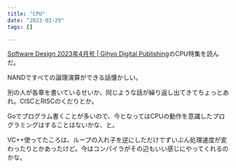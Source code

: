 ```yaml
---
title: "CPU"
date: "2023-03-29"
tags: []

---
```


[Software Design 2023年4月号 | Gihyo Digital Publishing](https://gihyo.jp/dp/ebook/2023/978-4-297-13449-5)のCPU特集を読んだ。

NANDですべての論理演算ができる話懐かしい。

別の人が各章を書いているせいか、同じような話が繰り返し出てきてちょっとあれ。CISCとRISCのくだりとか。

Goでプログラム書くことが多いので、今となってはCPUの動作を意識したプログラミングはすることはないかな、と。

VC++使ってたころは、ループの入れ子を逆にしただけでずいぶん処理速度が変わったりとかあったけど。今はコンパイラがその辺もいい感じにやってくれるのかな。
